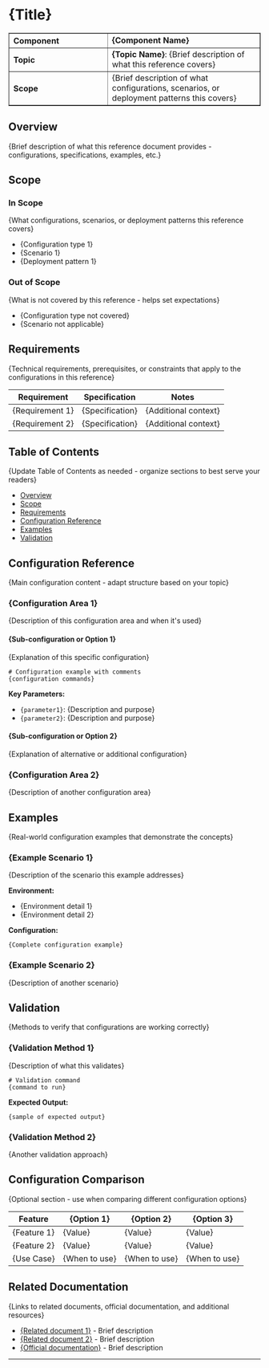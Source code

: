 <!--
Reference Template
- Focus on providing configuration guidance, technical specifications, and examples
- Reference documents help readers understand what needs to be configured and what's possible
- Replace all {placeholders} with relevant content
- This template provides a suggested structure - adapt it to make sense for your specific content
    - The goal is clarity and usability for the reader

Styling
- Images should be placed in the `./images` folder and referenced
- Any code block or JSON should be wrapped in triple backticks (```) with language identifier
- References to Azure Local public documentation should always direct to the latest version
- Use tables for specifications, requirements, and comparisons
- Use code blocks for configuration examples

You can use this regex to find placeholders that need to be replaced (search by Regex in your editor): \{([^}]+)\}
-->

# {Title}

<table border="1" cellpadding="6" cellspacing="0" style="border-collapse:collapse; margin-bottom:1em;">
  <tr>
    <th style="text-align:left; width: 180px;">Component</th>
    <td><strong>{Component Name}</strong></td>
  </tr>
  <tr>
    <th style="text-align:left; width: 180px;">Topic</th>
    <td><strong>{Topic Name}</strong>: {Brief description of what this reference covers}</td>
  </tr>
  <tr>
    <th style="text-align:left; width: 180px;">Scope</th>
    <td>{Brief description of what configurations, scenarios, or deployment patterns this covers}</td>
  </tr>
</table>

## Overview

{Brief description of what this reference document provides - configurations, specifications, examples, etc.}

## Scope

### In Scope

{What configurations, scenarios, or deployment patterns this reference covers}

- {Configuration type 1}
- {Scenario 1}
- {Deployment pattern 1}

### Out of Scope

{What is not covered by this reference - helps set expectations}

- {Configuration type not covered}
- {Scenario not applicable}

## Requirements

{Technical requirements, prerequisites, or constraints that apply to the configurations in this reference}

| Requirement     | Specification   | Notes                |
| --------------- | --------------- | -------------------- |
| {Requirement 1} | {Specification} | {Additional context} |
| {Requirement 2} | {Specification} | {Additional context} |

## Table of Contents

{Update Table of Contents as needed - organize sections to best serve your readers}

- [Overview](#overview)
- [Scope](#scope)
- [Requirements](#requirements)
- [Configuration Reference](#configuration-reference)
- [Examples](#examples)
- [Validation](#validation)

## Configuration Reference

{Main configuration content - adapt structure based on your topic}

### {Configuration Area 1}

{Description of this configuration area and when it's used}

#### {Sub-configuration or Option 1}

{Explanation of this specific configuration}

```console
# Configuration example with comments
{configuration commands}
```

**Key Parameters:**

- `{parameter1}`: {Description and purpose}
- `{parameter2}`: {Description and purpose}

#### {Sub-configuration or Option 2}

{Explanation of alternative or additional configuration}

### {Configuration Area 2}

{Description of another configuration area}

## Examples

{Real-world configuration examples that demonstrate the concepts}

### {Example Scenario 1}

{Description of the scenario this example addresses}

**Environment:**

- {Environment detail 1}
- {Environment detail 2}

**Configuration:**

```console
{Complete configuration example}
```

### {Example Scenario 2}

{Description of another scenario}

## Validation

{Methods to verify that configurations are working correctly}

### {Validation Method 1}

{Description of what this validates}

```console
# Validation command
{command to run}
```

**Expected Output:**

```console
{sample of expected output}
```

### {Validation Method 2}

{Another validation approach}

## Configuration Comparison

{Optional section - use when comparing different configuration options}

| Feature     | {Option 1}    | {Option 2}    | {Option 3}    |
| ----------- | ------------- | ------------- | ------------- |
| {Feature 1} | {Value}       | {Value}       | {Value}       |
| {Feature 2} | {Value}       | {Value}       | {Value}       |
| {Use Case}  | {When to use} | {When to use} | {When to use} |

## Related Documentation

{Links to related documents, official documentation, and additional resources}

- [{Related document 1}](link) - Brief description
- [{Related document 2}](link) - Brief description
- [{Official documentation}](link) - Brief description

---
